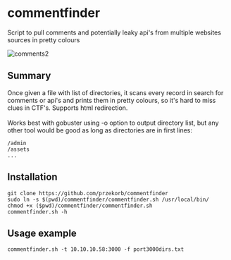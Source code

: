 # commentfinder
Script to pull comments and potentially leaky api's from multiple websites sources in pretty colours

![comments2](https://user-images.githubusercontent.com/94721201/142708639-3fe18f92-f97f-42d9-adf2-b65b84ff90f3.png)

## Summary

Once given a file with list of directories, it scans every record in search for comments or api's and prints them in pretty colours, so it's
hard to miss clues in CTF's. Supports html redirection.<br/><br />Works best with gobuster using -o option to output directory list, but any other tool would be good as long as directories are in first lines:<br/>
```
/admin
/assets
...
```
## Installation
```
git clone https://github.com/przekorb/commentfinder
sudo ln -s $(pwd)/commentfinder/commentfinder.sh /usr/local/bin/
chmod +x ($pwd)/commentfinder/commentfinder.sh
commentfinder.sh -h
```
## Usage example
```
commentfinder.sh -t 10.10.10.58:3000 -f port3000dirs.txt
```

